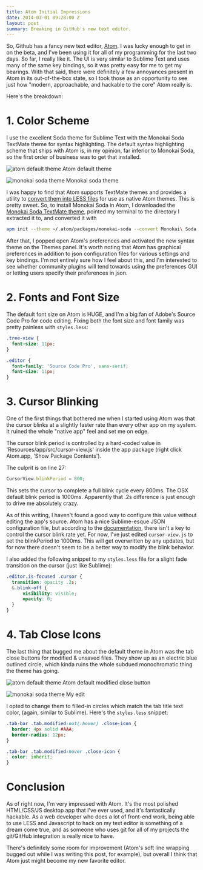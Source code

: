 ```yaml
---
title: Atom Initial Impressions
date: 2014-03-01 09:28:00 Z
layout: post
summary: Breaking in GitHub's new text editor.
---
```


So, Github has a fancy new text editor, [Atom](https://atom.io). I was lucky enough to get in on the beta, and I've been using it for all of my programming for the last two days. So far, I really like it. The UI is very similar to Sublime Text and uses many of the same key bindings, so it was pretty easy for me to get my bearings. With that said, there were definitely a few annoyances present in Atom in its out-of-the-box state, so I took those as an opportunity to see just how "modern, approachable, and hackable to the core" Atom really is.

Here's the breakdown:

# 1. Color Scheme
I use the excellent Soda theme for Sublime Text with the Monokai Soda TextMate theme for syntax highlighting. The default syntax highlighting scheme that ships with Atom is, in my opinion, far inferior to Monokai Soda, so the first order of business was to get that installed.

![atom default theme](/images/atom-initial-impressions/atom-default.png)
<span class='caption'>Atom default theme</span>

![monokai soda theme](/images/atom-initial-impressions/monokai-soda.png)
<span class='caption'>Monokai soda theme</span>

I was happy to find that Atom supports TextMate themes and provides a utility to [convert them into LESS files](https://atom.io/docs/v0.62.0/converting-a-text-mate-theme) for use as native Atom themes. This is pretty sweet. So, to install Monokai Soda in Atom, I downloaded the [Monokai Soda TextMate theme](http://buymeasoda.github.com/soda-theme/extras/colour-schemes.zip), pointed my terminal to the directory I extracted it to, and converted it with

```bash
apm init --theme ~/.atom/packages/monokai-soda --convert Monokai\ Soda.tmTheme
```

After that, I popped open Atom's preferences and activated the new syntax theme on the Themes panel. It's worth noting that Atom has graphical preferences in addition to json configuration files for various settings and key bindings. I'm not entirely sure how I feel about this, and I'm interested to see whether community plugins will tend towards using the preferences GUI or letting users specify their preferences in json.

# 2. Fonts and Font Size

The default font size on Atom is HUGE, and I'm a big fan of Adobe's Source Code Pro for code editing. Fixing both the font size and font family was pretty painless with `styles.less`:

```css
.tree-view {
  font-size: 11px;
}

.editor {
  font-family: 'Source Code Pro', sans-serif;
  font-size: 11px;
}
```

# 3. Cursor Blinking
One of the first things that bothered me when I started using Atom was that the cursor blinks at a slightly faster rate than every other app on my system. It ruined the whole "native app" feel and set me on edge.

The cursor blink period is controlled by a hard-coded value in 'Resources/app/src/cursor-view.js' inside the app package (right click Atom.app, 'Show Package Contents').

The culprit is on line 27:

```js
CursorView.blinkPeriod = 800;
```

This sets the cursor to complete a full blink cycle every 800ms. The OSX default blink period is 1000ms. Apparently that .2s difference is just enough to drive me absolutely crazy.

As of this writing, I haven't found a good way to configure this value without editing the app's source. Atom has a nice Sublime-esque JSON configuration file, but according to the [documentation](https://atom.io/docs/v0.59.0/customizing-atom#configuration-key-reference), there isn't a key to control the cursor blink rate yet. For now, I've just edited `cursor-view.js` to set the blinkPeriod to 1000ms. This will get overwritten by any updates, but for now there doesn't seem to be a better way to modify the blink behavior.

I also added the following snippet to my `styles.less` file for a slight fade transition on the cursor (just like Sublime):

```css
.editor.is-focused .cursor {
  transition: opacity .2s;
  &.blink-off {
      visibility: visible;
      opacity: 0;
  }
}
```

# 4. Tab Close Icons

The last thing that bugged me about the default theme in Atom was the tab close buttons for modified & unsaved files. They show up as an electric blue outlined circle, which kinda ruins the whole subdued monochromatic thing the theme has going.


![atom default theme](/images/atom-initial-impressions/closebutton-default.png)
<span class='caption'>Atom default modified close button</span>

![monokai soda theme](/images/atom-initial-impressions/closebutton-modified.png)
<span class='caption'>My edit</span>

I opted to change them to filled-in circles which match the tab title text color, (again, similar to Sublime). Here's the `styles.less` snippet:

```css
.tab-bar .tab.modified:not(:hover) .close-icon {
  border: 4px solid #AAA;
  border-radius: 12px;
}

.tab-bar .tab.modified:hover .close-icon {
  color: inherit;
}
```

# Conclusion

As of right now, I'm very impressed with Atom. It's the most polished HTML/CSS/JS desktop app that I've ever used, and it's fantastically hackable. As a web developer who does a lot of front-end work, being able to use LESS and Javascript to hack on my text editor is something of a dream come true, and as someone who uses git for all of my projects the git/GitHub integration is really nice to have.

There's definitely some room for improvement (Atom's soft line wrapping bugged out while I was writing this post, for example), but overall I think that Atom just might become my new favorite editor.
